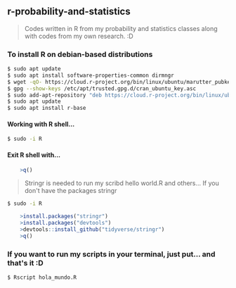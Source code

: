 ## r-probability-and-statistics
> Codes written in R from my probability and statistics classes along with codes from my own research. :D
### To install R on debian-based distributions
```bash
$ sudo apt update 
$ sudo apt install software-properties-common dirmngr
$ wget -qO- https://cloud.r-project.org/bin/linux/ubuntu/marutter_pubkey.asc | sudo tee -a /etc/apt/trusted.gpg.d/cran_ubuntu_key.asc
$ gpg --show-keys /etc/apt/trusted.gpg.d/cran_ubuntu_key.asc 
$ sudo add-apt-repository "deb https://cloud.r-project.org/bin/linux/ubuntu $(lsb_release -cs)-cran40/"
$ sudo apt update
$ sudo apt install r-base
```
#### Working with R shell...
```bash
$ sudo -i R
``` 
#### Exit R shell with...
```R
    >q()
```
> Stringr is needed to run my scribd hello world.R and others...
> If you don't have the packages stringr
```bash
$ sudo -i R
```
```R
    >install.packages("stringr")
    >install.packages("devtools")
    >devtools::install_github("tidyverse/stringr")
    >q()	
```
### If you want to run my scripts in your terminal, just put... and that's it :D
```bash
$ Rscript hola_mundo.R
```



